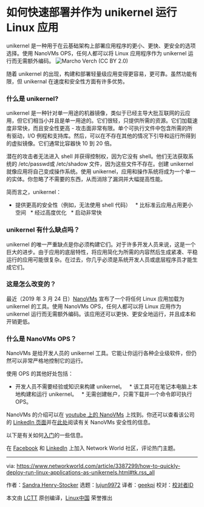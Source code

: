 [#]: collector: (lujun9972)
[#]: translator: (geekpi)
[#]: reviewer: ( )
[#]: publisher: ( )
[#]: url: ( )
[#]: subject: (How to quickly deploy, run Linux applications as unikernels)
[#]: via: (https://www.networkworld.com/article/3387299/how-to-quickly-deploy-run-linux-applications-as-unikernels.html#tk.rss_all)
[#]: author: (Sandra Henry-Stocker https://www.networkworld.com/author/Sandra-Henry_Stocker/)

如何快速部署并作为 unikernel 运行 Linux 应用
======
unikernel 是一种用于在云基础架构上部署应用程序的更小、更快、更安全的选项选择。使用 NanoVMs OPS，任何人都可以将 Linux 应用程序作为 unikernel 运行而无需额外编码。
![Marcho Verch \(CC BY 2.0\)][1]

随着 unikernel 的出现，构建和部署轻量级应用变得更容易，更可靠。虽然功能有限，但 unikernal 在速度和安全性方面有许多优势。

### 什么是 unikernel?

unikernel 是一种针对单一用途的机器镜像，类似于已经主导大批互联网的云应用，但它们相当小并且是单一用途的。它们很轻，只提供所需的资源。它们加载速度非常快，而且安全性更高 - 攻击面非常有限。单个可执行文件中包含所需的所有驱动，I/O 例程和支持库。然后，可以在不存在其他的情况下引导和运行所得到的虚拟镜像。它们通常比容器快 10 到 20 倍。

潜在的攻击者无法进入 shell 并获得控制权，因为它没有 shell。他们无法获取系统的 /etc/passwd或 /etc/shadow 文件，因为这些文件不存在。创建 unikernel 就像应用将自己变成操作系统。使用 unikernel，应用和操作系统将成为一个单一的实体。你忽略了不需要的东西，从而消除了漏洞并大幅提高性能。

简而言之，unikernel：

  * 提供更高的安全性（例如，无法使用 shell 代码）
  * 比标准云应用占用更小空间
  * 经过高度优化
  * 启动非常快



### unikernel 有什么缺点吗？

unikernel 的唯一严重缺点是你必须构建它们。对于许多开发人员来说，这是一个巨大的进步。由于应用的底层特性，将应用简化为所需的内容然后生成紧凑、平稳运行的应用可能很复杂。在过去，你几乎必须是系统开发人员或底层程序员才能生成它们。

### 这是怎么改变的？

最近（2019 年 3 月 24 日）[NanoVMs][3] 宣布了一个将任何 Linux 应用加载为 unikernel 的工具。使用 NanoVMs OPS，任何人都可以将 Linux 应用作为 unikernel 运行而无需额外编码。该应用还可以更快、更安全地运行，并且成本和开销更低。

### 什么是 NanoVMs OPS？

NanoVMs 是给开发人员的 unikernel 工具。它能让你运行各种企业级软件，但仍然可以非常严格地控制它的运行。


使用 OPS 的其他好处包括：

  * 开发人员不需要经验或知识来构建 unikernel。
  * 该工具可在笔记本电脑上本地构建和运行 unikernel。
  * 无需创建帐户，只需下载并一个命令即可执行 OPS。



NanoVMs 的介绍可以在 [youtube 上的 NanoVMs][5] 上找到。你还可以查看该公司的 [LinkedIn 页面][6]并在[此处][7]阅读有关 NanoVMs 安全性的信息。

以下是有关如何[入门][8]的一些信息。

在 [Facebook][9] 和 [LinkedIn][10] 上加入 Network World 社区，评论热门主题。

--------------------------------------------------------------------------------

via: https://www.networkworld.com/article/3387299/how-to-quickly-deploy-run-linux-applications-as-unikernels.html#tk.rss_all

作者：[Sandra Henry-Stocker][a]
选题：[lujun9972][b]
译者：[geekpi](https://github.com/geekpi)
校对：[校对者ID](https://github.com/校对者ID)

本文由 [LCTT](https://github.com/LCTT/TranslateProject) 原创编译，[Linux中国](https://linux.cn/) 荣誉推出

[a]: https://www.networkworld.com/author/Sandra-Henry_Stocker/
[b]: https://github.com/lujun9972
[1]: https://images.idgesg.net/images/article/2019/04/corn-kernels-100792925-large.jpg
[3]: https://nanovms.com/
[5]: https://www.youtube.com/watch?v=VHWDGhuxHPM
[6]: https://www.linkedin.com/company/nanovms/
[7]: https://nanovms.com/security
[8]: https://nanovms.gitbook.io/ops/getting_started
[9]: https://www.facebook.com/NetworkWorld/
[10]: https://www.linkedin.com/company/network-world

